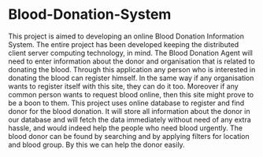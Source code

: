 <h1>Blood-Donation-System</h1>

<p>This project is aimed to developing an online Blood Donation Information System. The entire project has been developed keeping the distributed client server computing technology, in mind. The Blood Donation Agent will need to enter information about the donor and organisation that is related to donating the blood. Through this application any person who is interested in donating the blood can register himself. In the same way if any organisation wants to register itself with this site, they can do it too. Moreover if any common person wants to request blood online, then this site might prove to be a boon to them. This project uses online database to register and find donor for the blood donation. It will store all information about the donor in our database and will fetch the data immediately without need of any extra hassle, and would indeed help the people who need blood urgently. The blood donor can be found by searching and by applying filters for location and blood group. By this we can help the donor easily.</p>
